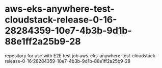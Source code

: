 # aws-eks-anywhere-test-cloudstack-release-0-16-28284359-10e7-4b3b-9d1b-88e1ff2a25b9-28
repository for use with E2E test job aws-eks-anywhere-test-cloudstack-release-0-16:28284359-10e7-4b3b-9d1b-88e1ff2a25b9-28

